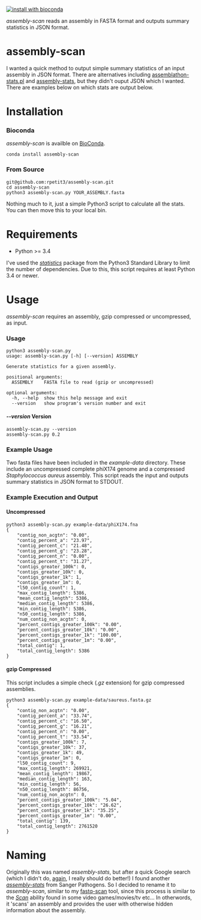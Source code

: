 [![install with bioconda](https://img.shields.io/badge/install%20with-bioconda-brightgreen.svg?style=flat-square)](http://bioconda.github.io/recipes/assembly-scan/README.html)

*assembly-scan* reads an assembly in FASTA format and outputs summary statistics in JSON format.

# assembly-scan
I wanted a quick method to output simple summary statistics of an input assembly in JSON format. There are alternatives including [assemblathon-stats.pl](https://github.com/ucdavis-bioinformatics/assemblathon2-analysis) and [assembly-stats](https://github.com/sanger-pathogens/assembly-stats), but they didn't ouput JSON which I wanted. There are examples below on which stats are output below.

# Installation
### Bioconda
*assembly-scan* is availble on [BioConda](https://bioconda.github.io/recipes/assembly-scan/README.html).
```
conda install assembly-scan
```

### From Source
```
git@github.com:rpetit3/assembly-scan.git
cd assembly-scan
python3 assembly-scan.py YOUR_ASSEMBLY.fasta
```
Nothing much to it, just a simple Python3 script to calculate all the stats. You can then move this to your local bin.

# Requirements
* Python >= 3.4 

I've used the [*statistics*](https://docs.python.org/3/library/statistics.html) package from the Python3 Standard Library to limit the number of dependencies. Due to this, this script requires at least Python 3.4 or newer.

# Usage
*assembly-scan* requires an assembly, gzip compressed or uncompressed, as input. 

### Usage
```
python3 assembly-scan.py
usage: assembly-scan.py [-h] [--version] ASSEMBLY

Generate statistics for a given assembly.

positional arguments:
  ASSEMBLY    FASTA file to read (gzip or uncompressed)

optional arguments:
  -h, --help  show this help message and exit
  --version   show program's version number and exit
```

#### *--version* Version
```
assembly-scan.py --version
assembly-scan.py 0.2
```

### Example Usage
Two fasta files have been included in the *example-data* directory. These include an uncompressed complete phiX174 genome and a compressed *Staphylococcus aureus* assembly. This script reads the input and outputs summary statistics in JSON format to STDOUT.

### Example Execution and Output
#### Uncompressed
```
python3 assembly-scan.py example-data/phiX174.fna
{
    "contig_non_acgtn": "0.00",
    "contig_percent_a": "23.97",
    "contig_percent_c": "21.48",
    "contig_percent_g": "23.28",
    "contig_percent_n": "0.00",
    "contig_percent_t": "31.27",
    "contigs_greater_100k": 0,
    "contigs_greater_10k": 0,
    "contigs_greater_1k": 1,
    "contigs_greater_1m": 0,
    "l50_contig_count": 1,
    "max_contig_length": 5386,
    "mean_contig_length": 5386,
    "median_contig_length": 5386,
    "min_contig_length": 5386,
    "n50_contig_length": 5386,
    "num_contig_non_acgtn": 0,
    "percent_contigs_greater_100k": "0.00",
    "percent_contigs_greater_10k": "0.00",
    "percent_contigs_greater_1k": "100.00",
    "percent_contigs_greater_1m": "0.00",
    "total_contig": 1,
    "total_contig_length": 5386
}
```

#### gzip Compressed
This script includes a simple check (*.gz* extension) for gzip compressed assemblies.
```
python3 assembly-scan.py example-data/saureus.fasta.gz
{
    "contig_non_acgtn": "0.00",
    "contig_percent_a": "33.74",
    "contig_percent_c": "16.50",
    "contig_percent_g": "16.21",
    "contig_percent_n": "0.00",
    "contig_percent_t": "33.54",
    "contigs_greater_100k": 7,
    "contigs_greater_10k": 37,
    "contigs_greater_1k": 49,
    "contigs_greater_1m": 0,
    "l50_contig_count": 9,
    "max_contig_length": 269921,
    "mean_contig_length": 19867,
    "median_contig_length": 163,
    "min_contig_length": 56,
    "n50_contig_length": 86756,
    "num_contig_non_acgtn": 0,
    "percent_contigs_greater_100k": "5.04",
    "percent_contigs_greater_10k": "26.62",
    "percent_contigs_greater_1k": "35.25",
    "percent_contigs_greater_1m": "0.00",
    "total_contig": 139,
    "total_contig_length": 2761520
}
```

# Naming
Originally this was named *assembly-stats*, but after a quick Google search (which I didn't do, [again](https://github.com/rpetit3/fastq-scan#naming), I really should do better!) I found another [*assembly-stats*](https://github.com/sanger-pathogens/assembly-stats) from Sanger Pathogens. So I decided to rename it to *assembly-scan*, similar to my [fastq-scan](https://github.com/rpetit3/fastq-scan) tool, since this process is similar to the [*Scan*](
https://tvtropes.org/pmwiki/pmwiki.php/Main/EnemyScan) ability found in some video games/movies/tv etc... In otherwords, it 'scans' an assembly and provides the user with otherwise hidden information about the assembly.
